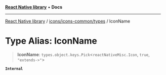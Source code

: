 [**React Native library**](../../../../index.md) • **Docs**

***

[React Native library](../../../../modules.md) / [icons/icons-common/types](../index.md) / IconName

# Type Alias: IconName

> **IconName**: `types.object.keys.Pick`\<`reactNativeMisc.Icon`, `true`, `"extends->"`\>

**`Internal`**

